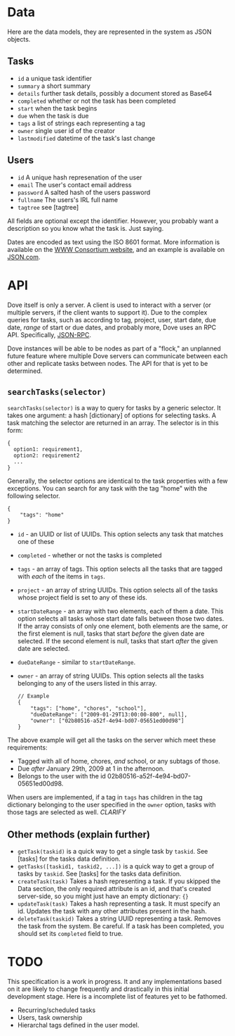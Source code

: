 Data
====

Here are the data models, they are represented in the system as JSON objects.

Tasks
-----

  - `id` a unique task identifier
  - `summary` a short summary
  - `details` further task details, possibly a document stored as Base64
  - `completed` whether or not the task has been completed
  - `start` when the task begins
  - `due` when the task is due
  - `tags` a list of strings each representing a tag
  - `owner` single user id of the creator
  - `lastmodified` datetime of the task's last change

Users
-----

  - `id` A unique hash represenation of the user
  - `email` The user's contact email address
  - `password` A salted hash of the users password
  - `fullname` The users's IRL full name
  - `tagtree` see [tagtree]


All fields are optional except the identifier. However, you probably want a description so you know what the task is. Just saying.

Dates are encoded as text using the ISO 8601 format. More information is available on the [WWW Consortium website](http://www.w3.org/TR/NOTE-datetime "Date and Time Formats"), and an example is available on [JSON.com](http://www.json.com/2007/10/24/lossless-json-dates/ "Lossless JSON Dates").


API
===

Dove itself is only a server. A client is used to interact with a server (or multiple servers, if the client wants to support it). Due to the complex queries for tasks, such as according to tag, project, user, start date, due date, *range* of start or due dates, and probably more, Dove uses an RPC API. Specifically, [JSON-RPC](http://json-rpc.org/).

Dove instances will be able to be nodes as part of a "flock," an unplanned future feature where multiple Dove servers can communicate between each other and replicate tasks between nodes. The API for that is yet to be determined.

`searchTasks(selector)`
---------

`searchTasks(selector)` is a way to query for tasks by a generic selector. It takes one argument: a hash [dictionary] of options for selecting tasks. A task matching the selector are returned in an array. The selector is in this form:

    {
      option1: requirement1,
      option2: requirement2
      ...
    }

Generally, the selector options are identical to the task properties with a few exceptions. You can search for any task with the tag "home" with the following selector.

    {
        "tags": "home"
    }


  - `id` - an UUID or list of UUIDs. This option selects any task that matches one of these
  - `completed` - whether or not the tasks is completed
  - `tags` - an array of tags. This option selects all the tasks that are tagged with *each* of the items in `tags`.
  - `project` - an array of string UUIDs. This option selects all of the tasks whose project field is set to any of these ids.
  - `startDateRange` - an array with two elements, each of them a date. This option selects all tasks whose start date falls between those two dates. If the array consists of only one element, both elements are the same, or the first element is null, tasks that start *before* the given date are selected. If the second element is null, tasks that start *after* the given date are selected.
  - `dueDateRange` - similar to `startDateRange`.
  - `owner` - an array of string UUIDs. This option selects all the tasks belonging to any of the users listed in this array.

		// Example
		{
			"tags": ["home", "chores", "school"],
			"dueDateRange": ["2009-01-29T13:00:00-800", null],
			"owner": ["02b80516-a52f-4e94-bd07-05651ed00d98"]
		}

The above example will get all the tasks on the server which meet these requirements:

  - Tagged with all of home, chores, *and* school, or any subtags of those.
  - Due *after* January 29th, 2009 at 1 in the afternoon.
  - Belongs to the user with the id 02b80516-a52f-4e94-bd07-05651ed00d98.

When users are implemented, if a tag in `tags` has children in the tag dictionary belonging to the user specified in the `owner` option, tasks with those tags are selected as well. *CLARIFY*

Other methods (explain further)
-------------------------------

  - `getTask(taskid)` is a quick way to get a single task by `taskid`. See [tasks] for the tasks data definition.
  - `getTasks([taskid1, taskid2, ...])` is a quick way to get a group of tasks by `taskid`. See [tasks] for the tasks data definition.
  - `createTask(task)` Takes a hash representing a task. If you skipped the Data section, the only required attribute is an id, and that's created server-side, so you might just have an empty dictionary: `{}`
  - `updateTask(task)` Takes a hash representing a task. It must specify an id. Updates the task with any other attributes present in the hash.
  - `deleteTask(taskid)` Takes a string UUID representing a task. Removes the task from the system. Be careful. If a task has been completed, you should set its `completed` field to true.


TODO
====

This specification is a work in progress. It and any implementations based on it are likely to change frequently and drastically in this initial development stage. Here is a incomplete list of features yet to be fathomed.

  - Recurring/scheduled tasks
  - Users, task ownership
  - Hierarchal tags defined in the user model. 
